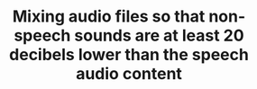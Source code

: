 ---
title: Mixing audio files so that non-speech sounds are at least 20 decibels lower than the speech audio content
description: ""
url: https://www.w3.org/TR/WCAG20-TECHS/G56.html
---